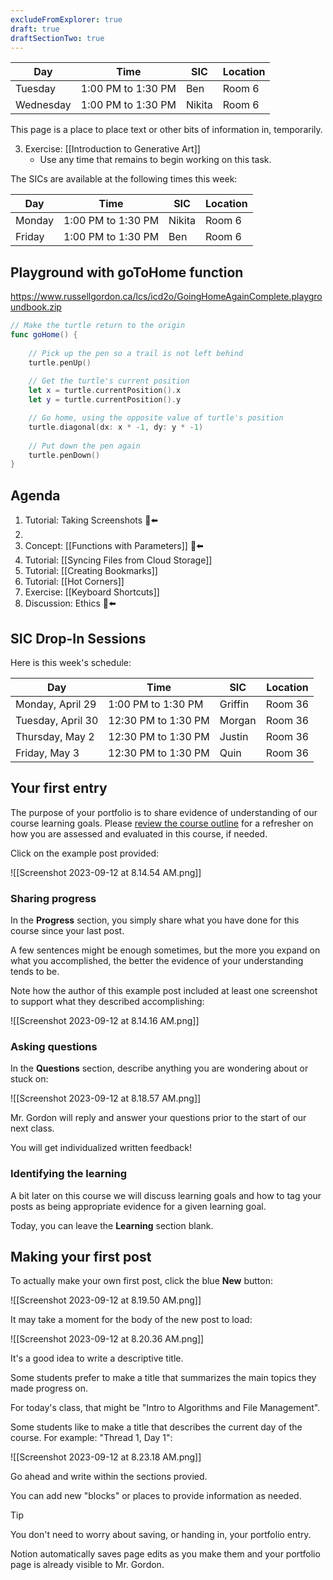 ```yaml
---
excludeFromExplorer: true
draft: true
draftSectionTwo: true
---
```


Day|Time|SIC|Location
-|-|-|-
Tuesday|1:00 PM to 1:30 PM|Ben|Room 6
Wednesday|1:00 PM to 1:30 PM|Nikita|Room 6

This page is a place to place text or other bits of information in, temporarily.

3. Exercise: [[Introduction to Generative Art]]
	- Use any time that remains to begin working on this task.

The SICs are available at the following times this week:

Day|Time|SIC|Location
-|-|-|-
Monday|1:00 PM to 1:30 PM|Nikita|Room 6
Friday|1:00 PM to 1:30 PM|Ben|Room 6


## Playground with goToHome function

https://www.russellgordon.ca/lcs/icd2o/GoingHomeAgainComplete.playgroundbook.zip

```swift
// Make the turtle return to the origin
func goHome() {
    
    // Pick up the pen so a trail is not left behind
    turtle.penUp()
    
    // Get the turtle's current position
    let x = turtle.currentPosition().x
    let y = turtle.currentPosition().y

    // Go home, using the opposite value of turtle's position
    turtle.diagonal(dx: x * -1, dy: y * -1)
    
    // Put down the pen again
    turtle.penDown()
}

```


## Agenda
1. Tutorial: Taking Screenshots 🫥⬅️
5. 
6. Concept: [[Functions with Parameters]] 🫥⬅️
7. Tutorial: [[Syncing Files from Cloud Storage]]
8. Tutorial: [[Creating Bookmarks]] 
9. Tutorial: [[Hot Corners]]
10. Exercise: [[Keyboard Shortcuts]]
2. Discussion: Ethics 🫥⬅️

## SIC Drop-In Sessions

Here is this week's schedule:

Day|Time|SIC|Location
-|-|-|-
Monday, April 29|1:00 PM to 1:30 PM|Griffin|Room 36
Tuesday, April 30|12:30 PM to 1:30 PM|Morgan|Room 36
Thursday, May 2|12:30 PM to 1:30 PM|Justin|Room 36
Friday, May 3|12:30 PM to 1:30 PM|Quin|Room 36


## Your first entry

The purpose of your portfolio is to share evidence of understanding of our course learning goals. Please [review the course outline](https://drive.google.com/file/d/1dRBdmlN6Gu955Lw10bWbd8QZ2_GojEEB/view) for a refresher on how you are assessed and evaluated in this course, if needed.

Click on the example post provided:

![[Screenshot 2023-09-12 at 8.14.54 AM.png]]

### Sharing progress

In the **Progress** section, you simply share what you have done for this course since your last post.

A few sentences might be enough sometimes, but the more you expand on what you accomplished, the better the evidence of your understanding tends to be.

Note how the author of this example post included at least one screenshot to support what they described accomplishing:

![[Screenshot 2023-09-12 at 8.14.16 AM.png]]

### Asking questions

In the **Questions** section, describe anything you are wondering about or stuck on:

![[Screenshot 2023-09-12 at 8.18.57 AM.png]]

Mr. Gordon will reply and answer your questions prior to the start of our next class.

You will get individualized written feedback!

### Identifying the learning

A bit later on this course we will discuss learning goals and how to tag your posts as being appropriate evidence for a given learning goal.

Today, you can leave the **Learning** section blank.

## Making your first post

To actually make your own first post, click the blue **New** button:

![[Screenshot 2023-09-12 at 8.19.50 AM.png]]

It may take a moment for the body of the new post to load:

![[Screenshot 2023-09-12 at 8.20.36 AM.png]]

It's a good idea to write a descriptive title.

Some students prefer to make a title that summarizes the main topics they made progress on.

For today's class, that might be "Intro to Algorithms and File Management".

Some students like to make a title that describes the current day of the course. For example: "Thread 1, Day 1":

![[Screenshot 2023-09-12 at 8.23.18 AM.png]]

Go ahead and write within the sections provied.

You can add new "blocks" or places to provide information as needed.

> [!TIP]
> You don't need to worry about saving, or handing in, your portfolio entry.
> 
> Notion automatically saves page edits as you make them and your portfolio page is already visible to Mr. Gordon.
